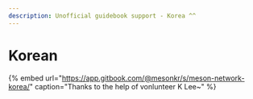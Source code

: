 ```yaml
---
description: Unofficial guidebook support - Korea ^^
---
```


# Korean

{% embed url="https://app.gitbook.com/@mesonkr/s/meson-network-korea/" caption="Thanks to the help of vonlunteer K Lee~" %}



